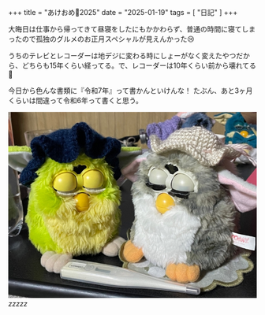 +++
title = "あけおめ🎍2025"
date = "2025-01-19"
tags = [
    "日記"
]
+++

大晦日は仕事から帰ってきて昼寝をしたにもかかわらず、普通の時間に寝てしまったので孤独のグルメのお正月スペシャルが見えんかった😢

うちのテレビとレコーダーは地デジに変わる時にしょーがなく変えたやつだから、どちらも15年くらい経ってる。で、レコーダーは10年くらい前から壊れてる🥴

今日から色んな書類に『令和7年』って書かんといけんな！ たぶん、あと3ヶ月くらいは間違って令和6年って書くと思う。

![](01.jpg)
*zzzzz*